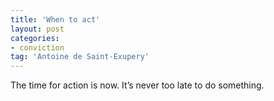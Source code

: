 ```yaml
---
title: 'When to act'
layout: post
categories:
- conviction
tag: 'Antoine de Saint-Exupery'
---
```


The time for action is now. It’s never too late to do something.